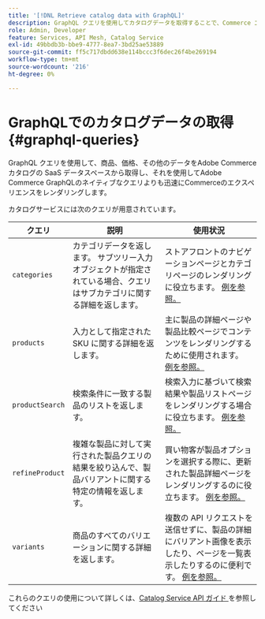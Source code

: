 ```yaml
---
title: '[!DNL Retrieve catalog data with GraphQL]'
description: GraphQL クエリを使用してカタログデータを取得することで、Commerce エクスペリエンスを強化できます。
role: Admin, Developer
feature: Services, API Mesh, Catalog Service
exl-id: 49bbdb3b-bbe9-4777-8ea7-3bd25ae53889
source-git-commit: ff5c717dbdd638e114bccc3f6dec26f4be269194
workflow-type: tm+mt
source-wordcount: '216'
ht-degree: 0%

---
```


# GraphQLでのカタログデータの取得 {#graphql-queries}

GraphQL クエリを使用して、商品、価格、その他のデータをAdobe Commerce カタログの SaaS データスペースから取得し、それを使用してAdobe Commerce GraphQLのネイティブなクエリよりも迅速にCommerceのエクスペリエンスをレンダリングします。

カタログサービスには次のクエリが用意されています。

| クエリ | 説明 | 使用状況 |
|-------|-------------|-------|
| `categories` | カテゴリデータを返します。 サブツリー入力オブジェクトが指定されている場合、クエリはサブカテゴリに関する詳細を返します。 | ストアフロントのナビゲーションページとカテゴリページのレンダリングに役立ちます。 [ 例を参照。](https://developer.adobe.com/commerce/webapi/graphql/schema/catalog-service/queries/categories/) |
| `products` | 入力として指定された SKU に関する詳細を返します。 | 主に製品の詳細ページや製品比較ページでコンテンツをレンダリングするために使用されます。 [ 例を参照。](https://developer.adobe.com/commerce/webapi/graphql/schema/catalog-service/queries/categories/) |
| `productSearch` | 検索条件に一致する製品のリストを返します。 | 検索入力に基づいて検索結果や製品リストページをレンダリングする場合に役立ちます。 [ 例を参照。](https://developer.adobe.com/commerce/webapi/graphql/schema/catalog-service/queries/products/) |
| `refineProduct` | 複雑な製品に対して実行された製品クエリの結果を絞り込んで、製品バリアントに関する特定の情報を返します。 | 買い物客が製品オプションを選択する際に、更新された製品詳細ページをレンダリングするのに役立ちます。 [ 例を参照。](https://developer.adobe.com/commerce/webapi/graphql/schema/catalog-service/queries/refine-product/) |
| `variants` | 商品のすべてのバリエーションに関する詳細を返します。 | 複数の API リクエストを送信せずに、製品の詳細にバリアント画像を表示したり、ページを一覧表示したりするのに便利です。 [ 例を参照。](https://developer.adobe.com/commerce/webapi/graphql/schema/catalog-service/queries/product-variants/) |

これらのクエリの使用について詳しくは、[Catalog Service API ガイド ](https://developer.adobe.com/commerce/webapi/graphql/schema/catalog-service/) を参照してください
